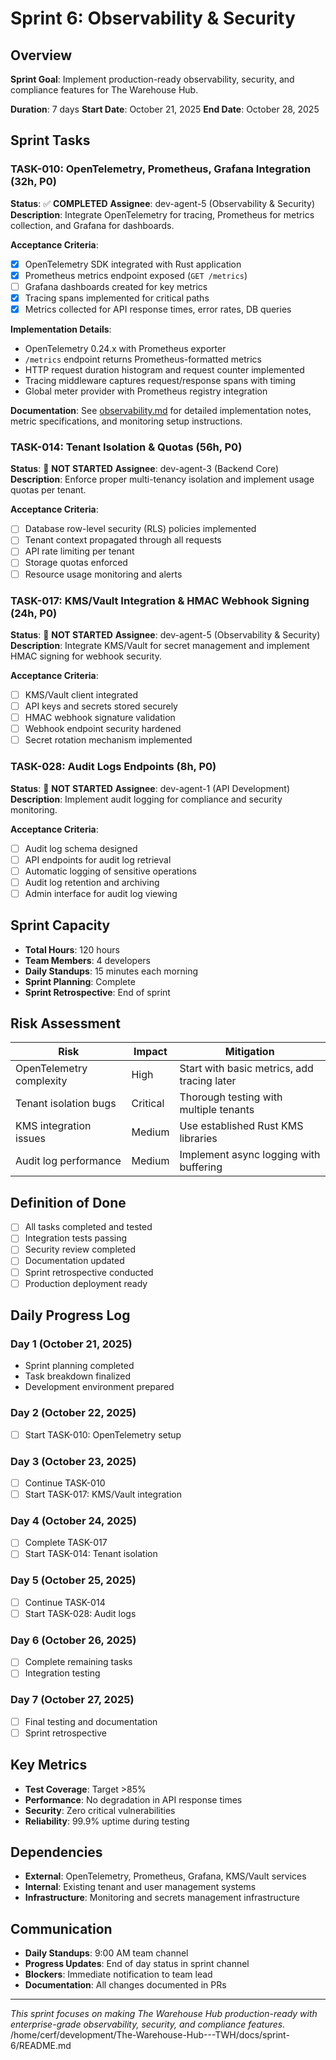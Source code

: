 # Sprint 6: Observability & Security

## Overview

**Sprint Goal**: Implement production-ready observability, security, and compliance features for The Warehouse Hub.

**Duration**: 7 days
**Start Date**: October 21, 2025
**End Date**: October 28, 2025

## Sprint Tasks

### TASK-010: OpenTelemetry, Prometheus, Grafana Integration (32h, P0)
**Status**: ✅ **COMPLETED**
**Assignee**: dev-agent-5 (Observability & Security)
**Description**: Integrate OpenTelemetry for tracing, Prometheus for metrics collection, and Grafana for dashboards.

**Acceptance Criteria**:
- [x] OpenTelemetry SDK integrated with Rust application
- [x] Prometheus metrics endpoint exposed (`GET /metrics`)
- [ ] Grafana dashboards created for key metrics
- [x] Tracing spans implemented for critical paths
- [x] Metrics collected for API response times, error rates, DB queries

**Implementation Details**:
- OpenTelemetry 0.24.x with Prometheus exporter
- `/metrics` endpoint returns Prometheus-formatted metrics
- HTTP request duration histogram and request counter implemented
- Tracing middleware captures request/response spans with timing
- Global meter provider with Prometheus registry integration

**Documentation**: See [observability.md](observability.md) for detailed implementation notes, metric specifications, and monitoring setup instructions.

### TASK-014: Tenant Isolation & Quotas (56h, P0)
**Status**: 🔄 **NOT STARTED**
**Assignee**: dev-agent-3 (Backend Core)
**Description**: Enforce proper multi-tenancy isolation and implement usage quotas per tenant.

**Acceptance Criteria**:
- [ ] Database row-level security (RLS) policies implemented
- [ ] Tenant context propagated through all requests
- [ ] API rate limiting per tenant
- [ ] Storage quotas enforced
- [ ] Resource usage monitoring and alerts

### TASK-017: KMS/Vault Integration & HMAC Webhook Signing (24h, P0)
**Status**: 🔄 **NOT STARTED**
**Assignee**: dev-agent-5 (Observability & Security)
**Description**: Integrate KMS/Vault for secret management and implement HMAC signing for webhook security.

**Acceptance Criteria**:
- [ ] KMS/Vault client integrated
- [ ] API keys and secrets stored securely
- [ ] HMAC webhook signature validation
- [ ] Webhook endpoint security hardened
- [ ] Secret rotation mechanism implemented

### TASK-028: Audit Logs Endpoints (8h, P0)
**Status**: 🔄 **NOT STARTED**
**Assignee**: dev-agent-1 (API Development)
**Description**: Implement audit logging for compliance and security monitoring.

**Acceptance Criteria**:
- [ ] Audit log schema designed
- [ ] API endpoints for audit log retrieval
- [ ] Automatic logging of sensitive operations
- [ ] Audit log retention and archiving
- [ ] Admin interface for audit log viewing

## Sprint Capacity

- **Total Hours**: 120 hours
- **Team Members**: 4 developers
- **Daily Standups**: 15 minutes each morning
- **Sprint Planning**: Complete
- **Sprint Retrospective**: End of sprint

## Risk Assessment

| Risk | Impact | Mitigation |
|------|--------|------------|
| OpenTelemetry complexity | High | Start with basic metrics, add tracing later |
| Tenant isolation bugs | Critical | Thorough testing with multiple tenants |
| KMS integration issues | Medium | Use established Rust KMS libraries |
| Audit log performance | Medium | Implement async logging with buffering |

## Definition of Done

- [ ] All tasks completed and tested
- [ ] Integration tests passing
- [ ] Security review completed
- [ ] Documentation updated
- [ ] Sprint retrospective conducted
- [ ] Production deployment ready

## Daily Progress Log

### Day 1 (October 21, 2025)
- Sprint planning completed
- Task breakdown finalized
- Development environment prepared

### Day 2 (October 22, 2025)
- [ ] Start TASK-010: OpenTelemetry setup

### Day 3 (October 23, 2025)
- [ ] Continue TASK-010
- [ ] Start TASK-017: KMS/Vault integration

### Day 4 (October 24, 2025)
- [ ] Complete TASK-017
- [ ] Start TASK-014: Tenant isolation

### Day 5 (October 25, 2025)
- [ ] Continue TASK-014
- [ ] Start TASK-028: Audit logs

### Day 6 (October 26, 2025)
- [ ] Complete remaining tasks
- [ ] Integration testing

### Day 7 (October 27, 2025)
- [ ] Final testing and documentation
- [ ] Sprint retrospective

## Key Metrics

- **Test Coverage**: Target >85%
- **Performance**: No degradation in API response times
- **Security**: Zero critical vulnerabilities
- **Reliability**: 99.9% uptime during testing

## Dependencies

- **External**: OpenTelemetry, Prometheus, Grafana, KMS/Vault services
- **Internal**: Existing tenant and user management systems
- **Infrastructure**: Monitoring and secrets management infrastructure

## Communication

- **Daily Standups**: 9:00 AM team channel
- **Progress Updates**: End of day status in sprint channel
- **Blockers**: Immediate notification to team lead
- **Documentation**: All changes documented in PRs

---

*This sprint focuses on making The Warehouse Hub production-ready with enterprise-grade observability, security, and compliance features.*</content>
<parameter name="filePath">/home/cerf/development/The-Warehouse-Hub---TWH/docs/sprint-6/README.md